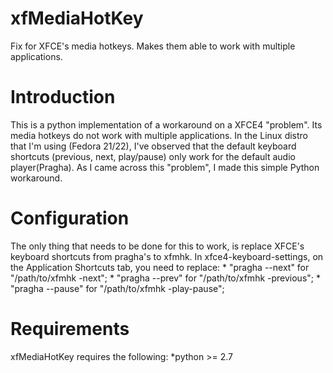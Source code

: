 # xfMediaHotKey
Fix for XFCE's media hotkeys. Makes them able to work with multiple applications.

Introduction
============

This is a python implementation of a workaround on a XFCE4 "problem". Its media hotkeys do not work with multiple applications. In the Linux distro that I'm using (Fedora 21/22), I've observed that the default keyboard shortcuts (previous, next, play/pause) only work for the default audio player(Pragha). As I came across this "problem", I made this simple Python workaround.


Configuration
============

The only thing that needs to be done for this to work, is replace XFCE's keyboard shortcuts from pragha's to xfmhk. 
In xfce4-keyboard-settings, on the Application Shortcuts tab, you need to replace:
	* "pragha --next" for "/path/to/xfmhk -next";
	* "pragha --prev" for "/path/to/xfmhk -previous";
	* "pragha --pause" for "/path/to/xfmhk -play-pause";


Requirements
============

xfMediaHotKey requires the following:
	*python >= 2.7